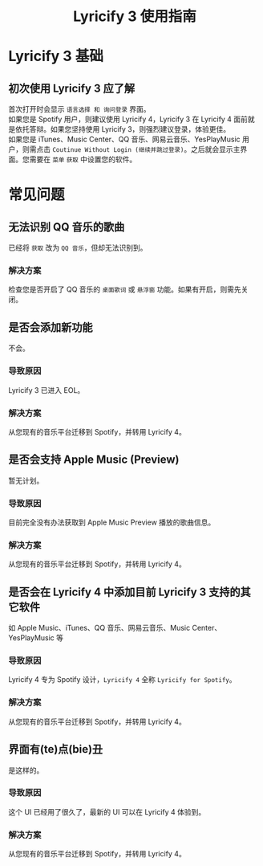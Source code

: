 <div align="center">

# Lyricify 3 使用指南

</div>

# Lyricify 3 基础

## 初次使用 Lyricify 3 应了解
首次打开时会显示 `语言选择 和 询问登录` 界面。  
如果您是 Spotify 用户，则建议使用 Lyricify 4，Lyricify 3 在 Lyricify 4 面前就是依托答辩。如果您坚持使用 Lyricify 3，则强烈建议登录，体验更佳。    
如果您是 iTunes、Music Center、QQ 音乐、网易云音乐、YesPlayMusic 用户，则需点击 `Coutinue Without Login (继续并跳过登录)`。之后就会显示主界面。您需要在 `菜单` `获取` 中设置您的软件。  

# 常见问题

## 无法识别 QQ 音乐的歌曲
已经将 `获取` 改为 `QQ 音乐`，但却无法识别到。
### 解决方案
检查您是否开启了 QQ 音乐的 `桌面歌词` 或 `悬浮窗` 功能。如果有开启，则需先关闭。

## 是否会添加新功能
不会。
### 导致原因
Lyricify 3 已进入 EOL。
### 解决方案
从您现有的音乐平台迁移到 Spotify，并转用 Lyricify 4。

## 是否会支持 Apple Music (Preview)
暂无计划。  
### 导致原因
目前完全没有办法获取到 Apple Music Preview 播放的歌曲信息。
### 解决方案
从您现有的音乐平台迁移到 Spotify，并转用 Lyricify 4。

## 是否会在 Lyricify 4 中添加目前 Lyricify 3 支持的其它软件
如 Apple Music、iTunes、QQ 音乐、网易云音乐、Music Center、YesPlayMusic 等
### 导致原因
Lyricify 4 专为 Spotify 设计，`Lyricify 4` 全称 `Lyricify for Spotify`。
### 解决方案
从您现有的音乐平台迁移到 Spotify，并转用 Lyricify 4。

## 界面有(te)点(bie)丑
是这样的。
### 导致原因
这个 UI 已经用了很久了，最新的 UI 可以在 Lyricify 4 体验到。
### 解决方案
从您现有的音乐平台迁移到 Spotify，并转用 Lyricify 4。